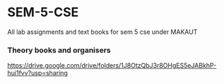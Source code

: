 # SEM-5-CSE
All lab assignments and text books for sem 5 cse under MAKAUT

### Theory books and organisers
https://drive.google.com/drive/folders/1J8OtzQbJ3r8OHgES5eJABkhP-hui1fvv?usp=sharing
